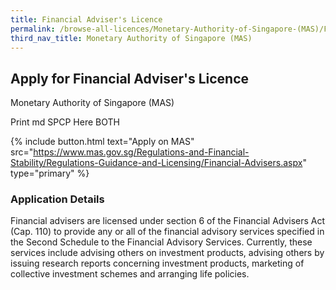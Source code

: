 ```yaml
---
title: Financial Adviser's Licence
permalink: /browse-all-licences/Monetary-Authority-of-Singapore-(MAS)/Financial-Adviser's-Licence
third_nav_title: Monetary Authority of Singapore (MAS)
---
```


## Apply for Financial Adviser's Licence

Monetary Authority of Singapore (MAS)

Print md SPCP Here BOTH

{% include button.html text="Apply on MAS" src="https://www.mas.gov.sg/Regulations-and-Financial-Stability/Regulations-Guidance-and-Licensing/Financial-Advisers.aspx" type="primary" %}

### Application Details

<p>Financial advisers are licensed under section 6 of the Financial Advisers Act (Cap. 110) to provide any or all of the financial advisory services specified in the Second Schedule to the Financial Advisory Services. Currently, these services include advising others on investment products, advising others by issuing research reports concerning investment products, marketing of collective investment schemes and arranging life policies.</p>

